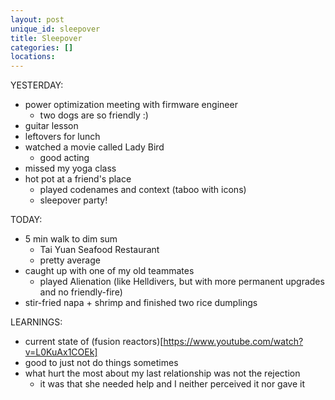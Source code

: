 ```yaml
---
layout: post
unique_id: sleepover
title: Sleepover
categories: []
locations: 
---
```


YESTERDAY:
* power optimization meeting with firmware engineer
  * two dogs are so friendly :)
* guitar lesson
* leftovers for lunch
* watched a movie called Lady Bird
  * good acting
* missed my yoga class
* hot pot at a friend's place
  * played codenames and context (taboo with icons)
  * sleepover party!

TODAY:
* 5 min walk to dim sum
  * Tai Yuan Seafood Restaurant
  * pretty average
* caught up with one of my old teammates
  * played Alienation (like Helldivers, but with more permanent upgrades and no friendly-fire)
* stir-fried napa + shrimp and finished two rice dumplings

LEARNINGS:
* current state of (fusion reactors)[https://www.youtube.com/watch?v=L0KuAx1COEk]
* good to just not do things sometimes
* what hurt the most about my last relationship was not the rejection
  * it was that she needed help and I neither perceived it nor gave it

